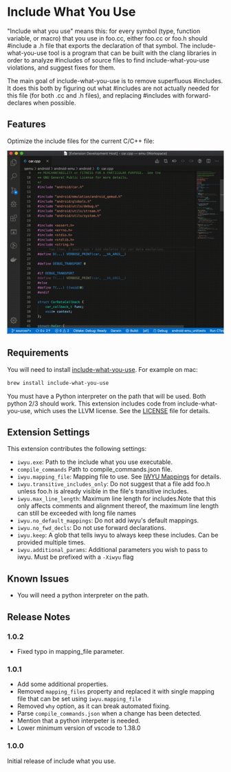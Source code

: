 # Include What You Use

"Include what you use" means this: for every symbol (type, function variable, or macro) that you use in foo.cc, either foo.cc or foo.h should #include a .h file that exports the declaration of that symbol. The include-what-you-use tool is a program that can be built with the clang libraries in order to analyze #includes of source files to find include-what-you-use violations, and suggest fixes for them.

The main goal of include-what-you-use is to remove superfluous #includes. It does this both by figuring out what #includes are not actually needed for this file (for both .cc and .h files), and replacing #includes with forward-declares when possible.

## Features

Optimize the include files for the current C/C++ file:

![Include What You Use](images/small_demo.gif)

## Requirements

You will need to install [include-what-you-use](https://include-what-you-use.org/). For example on mac:

```sh
brew install include-what-you-use
```

You must have a Python interpreter on the path that will be used. Both python 2/3 should work. This extension includes
code from include-what-you-use, which uses the LLVM license. See the [LICENSE](LICENSE) file for details.

## Extension Settings

This extension contributes the following settings:

- `iwyu.exe`: Path to the include what you use executable.
- `compile_commands` Path to compile_commands.json file.
- `iwyu.mapping_file`: Mapping file to use. See [IWYU Mappings](https://github.com/include-what-you-use/include-what-you-use/blob/master/docs/IWYUMappings.md) for details.
- `iwyu.transitive_includes_only`: Do not suggest that a file add foo.h unless foo.h is already visible in the file's transitive includes.
- `iwyu.max_line_length`: Maximum line length for includes.Note that this only affects comments and alignment thereof, the maximum line length can still be exceeded with long file names
- `iwyu.no_default_mappings`: Do not add iwyu's default mappings.
- `iwyu.no_fwd_decls`: Do not use forward declarations.
- `iwyu.keep`: A glob that tells iwyu to always keep these includes. Can be provided multiple times.
- `iwyu.additional_params`: Additional parameters you wish to pass to iwyu. Must be prefixed with a `-Xiwyu` flag

## Known Issues

- You will need a python interpreter on the path.

## Release Notes

### 1.0.2

- Fixed typo in mapping_file parameter.

### 1.0.1

- Add some additional properties.
- Removed `mapping_files` property and replaced it with single mapping file that can be set using `iwyu.mapping_file`
- Removed `why` option, as it can break automated fixing.
- Parse `compile_commands.json` when a change has been detected.
- Mention that a python interpeter is needed.
- Lower minimum version of vscode to 1.38.0

### 1.0.0

Initial release of include what you use.
